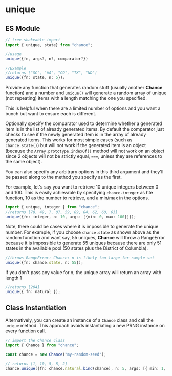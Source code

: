 # unique

## ES Module

```ts
// tree-shakeable import
import { unique, state} from "chance";

//usage
unique({fn, args?, n?, comparator?})

//Example
//returns ["SC", "WA", "CO", "TX", "ND"]
unique({fn: state, n: 5});
```

Provide any function that generates random stuff (usually another **Chance** function) and a number and `unique()` will generate a random array of unique (not repeating) items with a length matching the one you specified.

This is helpful when there are a limited number of options and you want a bunch but want to ensure each is different.

Optionally specify the comparator used to determine whether a generated item is in the list of already generated items. By default the comparator just checks to see if the newly generated item is in the array of already generated items. This works for most simple cases (such as `chance.state()`) but will not work if the generated item is an object (because the `Array.prototype.indexOf()` method will not work on an object since 2 objects will not be strictly equal, `===`, unless they are references to the same object).

You can also specify any arbitrary options in this third argument and they'll be passed along to the method you specify as the first.

For example, let's say you want to retrieve 10 unique integers between 0 and 100. This is easily achievable by specifying `chance.integer` as hte function, 10 as the number to retrieve, and a min/max in the options.

```ts
import { unique, integer } from "chance";
//returns [78, 49, 7, 87, 59, 89, 84, 62, 60, 63]
unique({fn: integer, n: 10, args: [{min: 0, max: 100}]});
```

Note, there could be cases where it is impossible to generate the unique number. For example, if you choose `chance.state` as shown above as the random function and want say, 55 uniques, **Chance** will throw a RangeError because it is impossible to generate 55 uniques because there are only 51 states in the available pool (50 states plus the District of Columbia).

```ts
//throws RangeError: Chance: n is likely too large for sample set
unique({fn: chance.state, n: 55});
```

If you don't pass any value for n, the unique array will return an array with length 1

```ts
//returns [204]
unique({ fn: natural });
```

## Class Instantiation

Alternatively, you can create an instance of a `Chance` class and call the `unique` method.
This approach avoids instantiating a new PRNG instance on every function call.

```ts
// import the Chance class
import { Chance } from "chance";

const chance = new Chance("my-random-seed");

// returns [1, 10, 5, 8, 2]
chance.unique({fn: chance.natural.bind(chance), n: 5, args: [{ min: 1, max: 10 }]});
```
